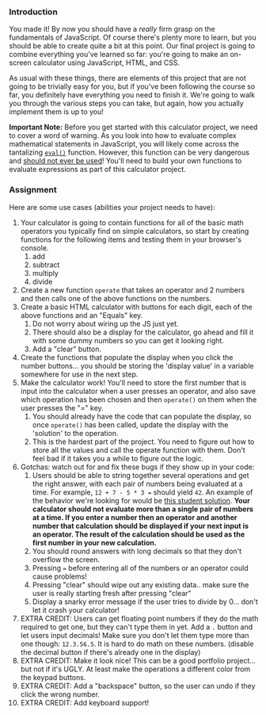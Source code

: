 ### Introduction

You made it! By now you should have a _really_ firm grasp on the fundamentals of JavaScript. Of course there's plenty more to learn, but you should be able to create quite a bit at this point. Our final project is going to combine everything you've learned so far: you're going to make an on-screen calculator using JavaScript, HTML, and CSS.

As usual with these things, there are elements of this project that are not going to be trivially easy for you, but if you've been following the course so far, you definitely have everything you need to finish it. We're going to walk you through the various steps you can take, but again, how you actually implement them is up to you!

**Important Note:** Before you get started with this calculator project, we need to cover a word of warning. As you look into how to evaluate complex mathematical statements in JavaScript, you will likely come across the tantalizing [`eval()`](https://developer.mozilla.org/en-US/docs/Web/JavaScript/Reference/Global_Objects/eval) function. However, this function can be very dangerous and [should not ever be used](https://developer.mozilla.org/en-US/docs/Web/JavaScript/Reference/Global_Objects/eval#Never_use_eval!)! You'll need to build your own functions to evaluate expressions as part of this calculator project.

### Assignment

<div class="lesson-content__panel" markdown="1">
Here are some use cases (abilities your project needs to have):

1. Your calculator is going to contain functions for all of the basic math operators you typically find on simple calculators, so start by creating functions for the following items and testing them in your browser's console.
   1. add
   2. subtract
   3. multiply
   4. divide
2. Create a new function `operate` that takes an operator and 2 numbers and then calls one of the above functions on the numbers.
3. Create a basic HTML calculator with buttons for each digit, each of the above functions and an "Equals" key.
   1. Do not worry about wiring up the JS just yet.
   2. There should also be a display for the calculator, go ahead and fill it with some dummy numbers so you can get it looking right.
   3. Add a "clear" button.
4. Create the functions that populate the display when you click the number buttons... you should be storing the 'display value' in a variable somewhere for use in the next step.
5. Make the calculator work! You'll need to store the first number that is input into the calculator when a user presses an operator, and also save which operation has been chosen and then `operate()` on them when the user presses the "=" key.
   1. You should already have the code that can populate the display, so once `operate()` has been called, update the display with the 'solution' to the operation.
   2. This is the hardest part of the project. You need to figure out how to store all the values and call the operate function with them. Don't feel bad if it takes you a while to figure out the logic.
6. Gotchas: watch out for and fix these bugs if they show up in your code:
   1. Users should be able to string together several operations and get the right answer, with each pair of numbers being evaluated at a time. For example, `12 + 7 - 5 * 3 =` should yield `42`. An example of the behavior we're looking for would be [this student solution](https://mrbuddh4.github.io/calculator/). **Your calculator should __not__ evaluate more than a single pair of numbers at a time. If you enter a number then an operator and another number that calculation should be displayed if your next input is an operator. The result of the calculation should be used as the first number in your new calculation.**
   2. You should round answers with long decimals so that they don't overflow the screen.
   3. Pressing `=` before entering all of the numbers or an operator could cause problems!
   4. Pressing "clear" should wipe out any existing data.. make sure the user is really starting fresh after pressing "clear"
   5. Display a snarky error message if the user tries to divide by 0... don't let it crash your calculator!
7. EXTRA CREDIT: Users can get floating point numbers if they do the math required to get one, but they can't type them in yet. Add a `.` button and let users input decimals! Make sure you don't let them type more than one though: `12.3.56.5`. It is hard to do math on these numbers. \(disable the decimal button if there's already one in the display\)
8. EXTRA CREDIT: Make it look nice! This can be a good portfolio project... but not if it's UGLY. At least make the operations a different color from the keypad buttons.
9. EXTRA CREDIT: Add a "backspace" button, so the user can undo if they click the wrong number.
10. EXTRA CREDIT: Add keyboard support!
</div>
